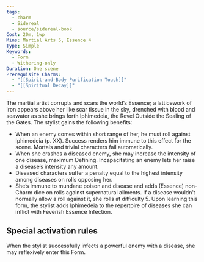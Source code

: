 ```yaml
---
tags:
  - charm
  - Sidereal
  - source/sidereal-book
Cost: 20m, 1wp
Mins: Martial Arts 5, Essence 4
Type: Simple
Keywords:
  - Form
  - Withering-only
Duration: One scene
Prerequisite Charms:
  - "[[Spirit-and-Body Purification Touch]]"
  - "[[Spiritual Decay]]"
---
```

The martial artist corrupts and scars the world’s Essence; a latticework of iron appears above her like scar tissue in the sky, drenched with blood and seawater as she brings forth Iphimedeia, the Revel Outside the Sealing of the Gates. The stylist gains the following benefits: 
-  When an enemy comes within short range of her, he must roll against Iphimedeia (p. XX). Success renders him immune to this effect for the scene. Mortals and trivial characters fail automatically. 
-  When she crashes a diseased enemy, she may increase the intensity of one disease, maximum Defining. Incapacitating an enemy lets her raise a disease’s intensity any amount. 
-  Diseased characters suffer a penalty equal to the highest intensity among diseases on rolls opposing her. 
-  She’s immune to mundane poison and disease and adds (Essence) non-Charm dice on rolls against supernatural ailments. If a disease wouldn’t normally allow a roll against it, she rolls at difficulty 5. Upon learning this form, the stylist adds Iphimedeia to the repertoire of diseases she can inflict with Feverish Essence Infection. 

## Special activation rules

When the stylist successfully infects a powerful enemy with a disease, she may reflexively enter this Form.